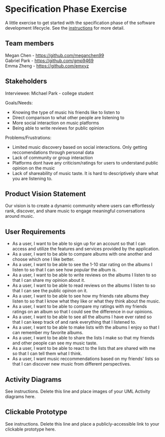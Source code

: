 # Specification Phase Exercise

A little exercise to get started with the specification phase of the software development lifecycle. See the [instructions](instructions.md) for more detail.

## Team members

Megan Chen - https://github.com/meganchen99  
Gabriel Park - https://github.com/gmp9469  
Emma Zheng - https://github.com/emxyz  

## Stakeholders

Interviewee: Michael Park - college student

Goals/Needs:
 - Knowing the type of music his friends like to listen to
 - Direct comparison to what other people are listening to
 - More social interaction on music platforms
 - Being able to write reviews for public opinion

Problems/Frustrations:
- Limited music discovery based on social interactions. Only getting reccomendations through personal data
- Lack of community or group interaction
- Platforms dont have any criticism/ratings for users to understand public opinion on the music
- Lack of shareability of music taste. It is hard to descriptively share what you are listening to.

## Product Vision Statement

Our vision is to create a dynamic community where users can effortlessly rank, discover, and share music to engage meaningful conversations around music. 

## User Requirements

- As a user, I want to be able to sign up for an account so that I can access and utilize the features and services provided by the application.
- As a user, I want to be able to compare albums with one another and choose which one I like better. 
- As a user, I want to be able to see the 1-10 star rating on the albums I listen to so that I can see how popular the album is.
- As a user, I want to be able to write reviews on the albums I listen to so that I can share my opinion about it.
- As a user, I want to be able to read reviews on the albums I listen to so that I can see the public opinon on it.
- As a user, I want to be able to see how my friends rate albums they listen to so that I know what they like or what they think about the music.
- As a user, I want to be able to compare my ratings with my friends ratings on an album so that I could see the difference in our opinions.
- As a user, I want to be able to see all the albums I have ever rated so that I can keep track of and rank everything that I listened to.
- As a user, I want to be able to make lists with the albums I enjoy so that I can remember my favorite albums.
- As a user, I want to be able to share the lists I make so that my friends and other people can see my music taste.
- As a user, I want to be able to react to the lists that are shared with me so that I can tell them what I think. 
- As a user, I want music reccommendations based on my friends' lists so that I can discover new music from different perspectives.

## Activity Diagrams

See instructions. Delete this line and place images of your UML Activity diagrams here.

## Clickable Prototype

See instructions. Delete this line and place a publicly-accessible link to your clickable prototype here.
